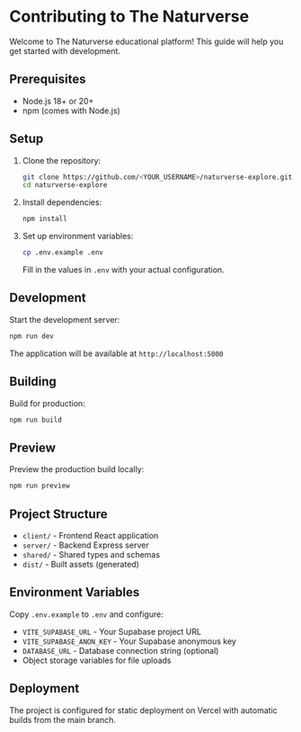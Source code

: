 # Contributing to The Naturverse

Welcome to The Naturverse educational platform! This guide will help you get started with development.

## Prerequisites

- Node.js 18+ or 20+ 
- npm (comes with Node.js)

## Setup

1. Clone the repository:
   ```bash
   git clone https://github.com/<YOUR_USERNAME>/naturverse-explore.git
   cd naturverse-explore
   ```

2. Install dependencies:
   ```bash
   npm install
   ```

3. Set up environment variables:
   ```bash
   cp .env.example .env
   ```
   Fill in the values in `.env` with your actual configuration.

## Development

Start the development server:
```bash
npm run dev
```

The application will be available at `http://localhost:5000`

## Building

Build for production:
```bash
npm run build
```

## Preview

Preview the production build locally:
```bash
npm run preview
```

## Project Structure

- `client/` - Frontend React application
- `server/` - Backend Express server
- `shared/` - Shared types and schemas
- `dist/` - Built assets (generated)

## Environment Variables

Copy `.env.example` to `.env` and configure:

- `VITE_SUPABASE_URL` - Your Supabase project URL
- `VITE_SUPABASE_ANON_KEY` - Your Supabase anonymous key
- `DATABASE_URL` - Database connection string (optional)
- Object storage variables for file uploads

## Deployment

The project is configured for static deployment on Vercel with automatic builds from the main branch.